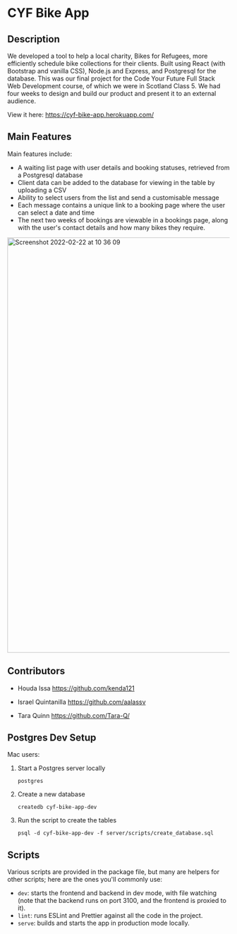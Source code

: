 # CYF Bike App

## Description
We developed a tool to help a local charity, Bikes for Refugees, more efficiently schedule bike collections for their clients. Built using React (with Bootstrap and vanilla CSS), Node.js and Express, and Postgresql for the database. This was our final project for the Code Your Future Full Stack Web Development course, of which we were in Scotland Class 5. We had four weeks to design and build our product and present it to an external audience. 

View it here: https://cyf-bike-app.herokuapp.com/


## Main Features 
Main features include:
- A waiting list page with user details and booking statuses, retrieved from a Postgresql database
- Client data can be added to the database for viewing in the table by uploading a CSV
- Ability to select users from the list and send a customisable message
- Each message contains a unique link to a booking page where the user can select a date and time 
- The next two weeks of bookings are viewable in a bookings page, along with the user's contact details and how many bikes they require.
<img width="941" alt="Screenshot 2022-02-22 at 10 36 09" src="https://user-images.githubusercontent.com/81445969/155115194-8916c32f-ce43-4b79-9e51-dbfa2b9c66c9.png">

## Contributors 
- Houda Issa https://github.com/kenda121

- Israel Quintanilla https://github.com/aalassv

- Tara Quinn https://github.com/Tara-Q/

## Postgres Dev Setup

Mac users: 

1. Start a Postgres server locally 
   ``` 
   postgres
   ```
1. Create a new database
   ```
   createdb cyf-bike-app-dev
   ```
1. Run the script to create the tables
   ```
   psql -d cyf-bike-app-dev -f server/scripts/create_database.sql
   ```

## Scripts

Various scripts are provided in the package file, but many are helpers for other scripts; here are the ones you'll
commonly use:

- `dev`: starts the frontend and backend in dev mode, with file watching (note that the backend runs on port 3100, and
  the frontend is proxied to it).
- `lint`: runs ESLint and Prettier against all the code in the project.
- `serve`: builds and starts the app in production mode locally.

